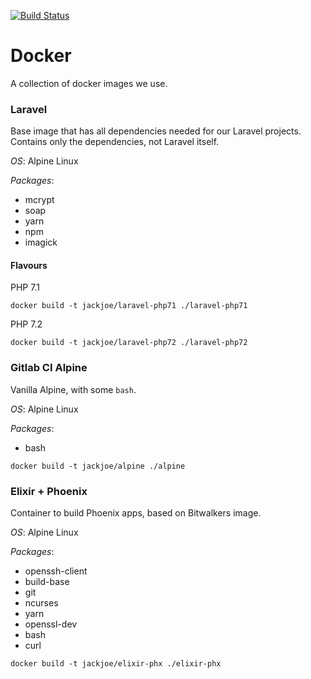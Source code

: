 [![Build Status](https://travis-ci.org/jackjoe/docker.svg?branch=master)](https://travis-ci.org/jackjoe/docker)

# Docker

A collection of docker images we use.

### Laravel

Base image that has all dependencies needed for our Laravel projects. Contains only the dependencies, not Laravel itself.

_OS_: Alpine Linux

_Packages_:

- mcrypt
- soap
- yarn
- npm
- imagick

#### Flavours

PHP 7.1

`docker build -t jackjoe/laravel-php71 ./laravel-php71`

PHP 7.2

`docker build -t jackjoe/laravel-php72 ./laravel-php72`

### Gitlab CI Alpine

Vanilla Alpine, with some `bash`.

_OS_: Alpine Linux

_Packages_:

- bash

`docker build -t jackjoe/alpine ./alpine`

### Elixir + Phoenix

Container to build Phoenix apps, based on Bitwalkers image.

_OS_: Alpine Linux

_Packages_:

- openssh-client
- build-base
- git
- ncurses
- yarn
- openssl-dev
- bash
- curl

`docker build -t jackjoe/elixir-phx ./elixir-phx`
